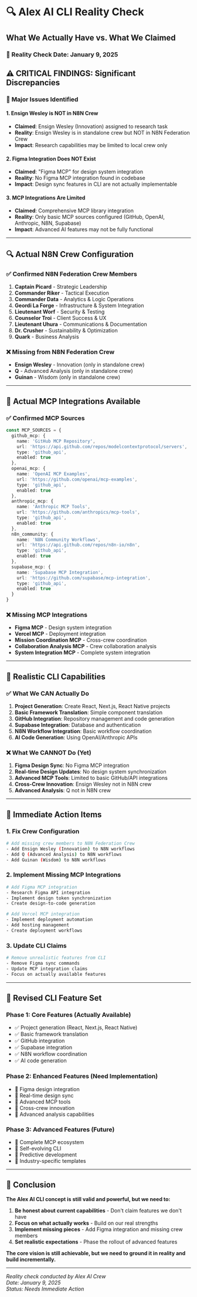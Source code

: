 # 🔍 Alex AI CLI Reality Check
## What We Actually Have vs. What We Claimed

### 📅 Reality Check Date: January 9, 2025

## ⚠️ **CRITICAL FINDINGS: Significant Discrepancies**

### 🚨 **Major Issues Identified**

#### **1. Ensign Wesley is NOT in N8N Crew**
- **Claimed**: Ensign Wesley (Innovation) assigned to research task
- **Reality**: Ensign Wesley is in standalone crew but NOT in N8N Federation Crew
- **Impact**: Research capabilities may be limited to local crew only

#### **2. Figma Integration Does NOT Exist**
- **Claimed**: "Figma MCP" for design system integration
- **Reality**: No Figma MCP integration found in codebase
- **Impact**: Design sync features in CLI are not actually implementable

#### **3. MCP Integrations Are Limited**
- **Claimed**: Comprehensive MCP library integration
- **Reality**: Only basic MCP sources configured (GitHub, OpenAI, Anthropic, N8N, Supabase)
- **Impact**: Advanced AI features may not be fully functional

---

## 🔍 **Actual N8N Crew Configuration**

### **✅ Confirmed N8N Federation Crew Members**
1. **Captain Picard** - Strategic Leadership
2. **Commander Riker** - Tactical Execution  
3. **Commander Data** - Analytics & Logic Operations
4. **Geordi La Forge** - Infrastructure & System Integration
5. **Lieutenant Worf** - Security & Testing
6. **Counselor Troi** - Client Success & UX
7. **Lieutenant Uhura** - Communications & Documentation
8. **Dr. Crusher** - Sustainability & Optimization
9. **Quark** - Business Analysis

### **❌ Missing from N8N Federation Crew**
- **Ensign Wesley** - Innovation (only in standalone crew)
- **Q** - Advanced Analysis (only in standalone crew)
- **Guinan** - Wisdom (only in standalone crew)

---

## 🔧 **Actual MCP Integrations Available**

### **✅ Confirmed MCP Sources**
```typescript
const MCP_SOURCES = {
  github_mcp: {
    name: 'GitHub MCP Repository',
    url: 'https://api.github.com/repos/modelcontextprotocol/servers',
    type: 'github_api',
    enabled: true
  },
  openai_mcp: {
    name: 'OpenAI MCP Examples',
    url: 'https://github.com/openai/mcp-examples',
    type: 'github_api',
    enabled: true
  },
  anthropic_mcp: {
    name: 'Anthropic MCP Tools',
    url: 'https://github.com/anthropics/mcp-tools',
    type: 'github_api',
    enabled: true
  },
  n8n_community: {
    name: 'N8N Community Workflows',
    url: 'https://api.github.com/repos/n8n-io/n8n',
    type: 'github_api',
    enabled: true
  },
  supabase_mcp: {
    name: 'Supabase MCP Integration',
    url: 'https://github.com/supabase/mcp-integration',
    type: 'github_api',
    enabled: true
  }
}
```

### **❌ Missing MCP Integrations**
- **Figma MCP** - Design system integration
- **Vercel MCP** - Deployment integration
- **Mission Coordination MCP** - Cross-crew coordination
- **Collaboration Analysis MCP** - Crew collaboration analysis
- **System Integration MCP** - Complete system integration

---

## 🎯 **Realistic CLI Capabilities**

### **✅ What We CAN Actually Do**
1. **Project Generation**: Create React, Next.js, React Native projects
2. **Basic Framework Translation**: Simple component translation
3. **GitHub Integration**: Repository management and code generation
4. **Supabase Integration**: Database and authentication
5. **N8N Workflow Integration**: Basic workflow coordination
6. **AI Code Generation**: Using OpenAI/Anthropic APIs

### **❌ What We CANNOT Do (Yet)**
1. **Figma Design Sync**: No Figma MCP integration
2. **Real-time Design Updates**: No design system synchronization
3. **Advanced MCP Tools**: Limited to basic GitHub/API integrations
4. **Cross-Crew Innovation**: Ensign Wesley not in N8N crew
5. **Advanced Analysis**: Q not in N8N crew

---

## 🔧 **Immediate Action Items**

### **1. Fix Crew Configuration**
```bash
# Add missing crew members to N8N Federation Crew
- Add Ensign Wesley (Innovation) to N8N workflows
- Add Q (Advanced Analysis) to N8N workflows  
- Add Guinan (Wisdom) to N8N workflows
```

### **2. Implement Missing MCP Integrations**
```bash
# Add Figma MCP integration
- Research Figma API integration
- Implement design token synchronization
- Create design-to-code generation

# Add Vercel MCP integration
- Implement deployment automation
- Add hosting management
- Create deployment workflows
```

### **3. Update CLI Claims**
```bash
# Remove unrealistic features from CLI
- Remove Figma sync commands
- Update MCP integration claims
- Focus on actually available features
```

---

## 🎯 **Revised CLI Feature Set**

### **Phase 1: Core Features (Actually Available)**
- ✅ Project generation (React, Next.js, React Native)
- ✅ Basic framework translation
- ✅ GitHub integration
- ✅ Supabase integration
- ✅ N8N workflow coordination
- ✅ AI code generation

### **Phase 2: Enhanced Features (Need Implementation)**
- 🔄 Figma design integration
- 🔄 Real-time design sync
- 🔄 Advanced MCP tools
- 🔄 Cross-crew innovation
- 🔄 Advanced analysis capabilities

### **Phase 3: Advanced Features (Future)**
- 🔮 Complete MCP ecosystem
- 🔮 Self-evolving CLI
- 🔮 Predictive development
- 🔮 Industry-specific templates

---

## 🎉 **Conclusion**

**The Alex AI CLI concept is still valid and powerful, but we need to:**

1. **Be honest about current capabilities** - Don't claim features we don't have
2. **Focus on what actually works** - Build on our real strengths
3. **Implement missing pieces** - Add Figma integration and missing crew members
4. **Set realistic expectations** - Phase the rollout of advanced features

**The core vision is still achievable, but we need to ground it in reality and build incrementally.**

---

*Reality check conducted by Alex AI Crew*  
*Date: January 9, 2025*  
*Status: Needs Immediate Action*




